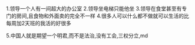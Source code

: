 1.领导一个人有一间超大的办公室
2.领导坐电梯只能他坐
3.领导在食堂甚至有专门的房间,且食物和外面卖的完全不一样
4.很多人可以什么都不做就可以生活的比每周加2天班的我活的好很多

5.中国人就是期望一个明君,而不是法治,没有工会,三权分立,md

